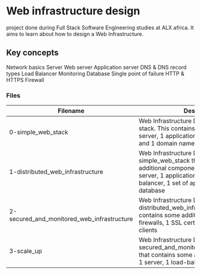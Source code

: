 # Web infrastructure design

project done during Full Stack Software Engineering studies at ALX africa. It aims to learn about how to design a Web Infrastructure.

## Key concepts

Network basics
Server
Web server
Application server
DNS & DNS record types
Load Balancer
Monitoring
Database
Single point of failure
HTTP & HTTPS
Firewall

### Files

| Filename                                   | Description                                                                                                                                                                                            |
| ------------------------------------------ | ------------------------------------------------------------------------------------------------------------------------------------------------------------------------------------------------------ |
| 0-simple_web_stack                         | Web Infrastructure Design with a LAMP stack. This contains: 1 server, 1 web server, 1 application server, 1 database and 1 domain name                                                                 |
| 1-distributed_web_infrastructure           | Web Infrastructure Design, based on 0-simple_web_stack that contains some additional components: 1 server, 1 web server, 1 application server, 1 load-balancer, 1 set of application files, 1 database |
| 2-secured_and_monitored_web_infrastructure | Web Infrastructure Design, based on 1-distributed_web_infrastructure that contains some additional components: 3 firewalls, 1 SSL certificate, 3 monitoring clients                                    |
| 3-scale_up                                 | Web Infrastructure Design, based on 2-secured_and_monitored_web_infrastructure that contains some additional components: 1 server, 1 load-balancer                                                     |
